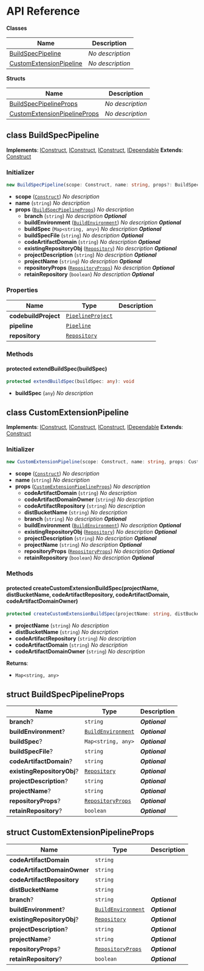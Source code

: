 # API Reference

**Classes**

Name|Description
----|-----------
[BuildSpecPipeline](#tts-cdk-build-pipelines-buildspecpipeline)|*No description*
[CustomExtensionPipeline](#tts-cdk-build-pipelines-customextensionpipeline)|*No description*


**Structs**

Name|Description
----|-----------
[BuildSpecPipelineProps](#tts-cdk-build-pipelines-buildspecpipelineprops)|*No description*
[CustomExtensionPipelineProps](#tts-cdk-build-pipelines-customextensionpipelineprops)|*No description*



## class BuildSpecPipeline  <a id="tts-cdk-build-pipelines-buildspecpipeline"></a>



__Implements__: [IConstruct](#constructs-iconstruct), [IConstruct](#aws-cdk-core-iconstruct), [IConstruct](#constructs-iconstruct), [IDependable](#aws-cdk-core-idependable)
__Extends__: [Construct](#aws-cdk-core-construct)

### Initializer




```ts
new BuildSpecPipeline(scope: Construct, name: string, props?: BuildSpecPipelineProps)
```

* **scope** (<code>[Construct](#aws-cdk-core-construct)</code>)  *No description*
* **name** (<code>string</code>)  *No description*
* **props** (<code>[BuildSpecPipelineProps](#tts-cdk-build-pipelines-buildspecpipelineprops)</code>)  *No description*
  * **branch** (<code>string</code>)  *No description* __*Optional*__
  * **buildEnvironment** (<code>[BuildEnvironment](#aws-cdk-aws-codebuild-buildenvironment)</code>)  *No description* __*Optional*__
  * **buildSpec** (<code>Map<string, any></code>)  *No description* __*Optional*__
  * **buildSpecFile** (<code>string</code>)  *No description* __*Optional*__
  * **codeArtifactDomain** (<code>string</code>)  *No description* __*Optional*__
  * **existingRepositoryObj** (<code>[Repository](#aws-cdk-aws-codecommit-repository)</code>)  *No description* __*Optional*__
  * **projectDescription** (<code>string</code>)  *No description* __*Optional*__
  * **projectName** (<code>string</code>)  *No description* __*Optional*__
  * **repositoryProps** (<code>[RepositoryProps](#aws-cdk-aws-codecommit-repositoryprops)</code>)  *No description* __*Optional*__
  * **retainRepository** (<code>boolean</code>)  *No description* __*Optional*__



### Properties


Name | Type | Description 
-----|------|-------------
**codebuildProject** | <code>[PipelineProject](#aws-cdk-aws-codebuild-pipelineproject)</code> | <span></span>
**pipeline** | <code>[Pipeline](#aws-cdk-aws-codepipeline-pipeline)</code> | <span></span>
**repository** | <code>[Repository](#aws-cdk-aws-codecommit-repository)</code> | <span></span>

### Methods


#### protected extendBuildSpec(buildSpec) <a id="tts-cdk-build-pipelines-buildspecpipeline-extendbuildspec"></a>



```ts
protected extendBuildSpec(buildSpec: any): void
```

* **buildSpec** (<code>any</code>)  *No description*






## class CustomExtensionPipeline  <a id="tts-cdk-build-pipelines-customextensionpipeline"></a>



__Implements__: [IConstruct](#constructs-iconstruct), [IConstruct](#aws-cdk-core-iconstruct), [IConstruct](#constructs-iconstruct), [IDependable](#aws-cdk-core-idependable)
__Extends__: [Construct](#aws-cdk-core-construct)

### Initializer




```ts
new CustomExtensionPipeline(scope: Construct, name: string, props: CustomExtensionPipelineProps)
```

* **scope** (<code>[Construct](#aws-cdk-core-construct)</code>)  *No description*
* **name** (<code>string</code>)  *No description*
* **props** (<code>[CustomExtensionPipelineProps](#tts-cdk-build-pipelines-customextensionpipelineprops)</code>)  *No description*
  * **codeArtifactDomain** (<code>string</code>)  *No description* 
  * **codeArtifactDomainOwner** (<code>string</code>)  *No description* 
  * **codeArtifactRepository** (<code>string</code>)  *No description* 
  * **distBucketName** (<code>string</code>)  *No description* 
  * **branch** (<code>string</code>)  *No description* __*Optional*__
  * **buildEnvironment** (<code>[BuildEnvironment](#aws-cdk-aws-codebuild-buildenvironment)</code>)  *No description* __*Optional*__
  * **existingRepositoryObj** (<code>[Repository](#aws-cdk-aws-codecommit-repository)</code>)  *No description* __*Optional*__
  * **projectDescription** (<code>string</code>)  *No description* __*Optional*__
  * **projectName** (<code>string</code>)  *No description* __*Optional*__
  * **repositoryProps** (<code>[RepositoryProps](#aws-cdk-aws-codecommit-repositoryprops)</code>)  *No description* __*Optional*__
  * **retainRepository** (<code>boolean</code>)  *No description* __*Optional*__


### Methods


#### protected createCustomExtensionBuildSpec(projectName, distBucketName, codeArtifactRepository, codeArtifactDomain, codeArtifactDomainOwner) <a id="tts-cdk-build-pipelines-customextensionpipeline-createcustomextensionbuildspec"></a>



```ts
protected createCustomExtensionBuildSpec(projectName: string, distBucketName: string, codeArtifactRepository: string, codeArtifactDomain: string, codeArtifactDomainOwner: string): Map<string, any>
```

* **projectName** (<code>string</code>)  *No description*
* **distBucketName** (<code>string</code>)  *No description*
* **codeArtifactRepository** (<code>string</code>)  *No description*
* **codeArtifactDomain** (<code>string</code>)  *No description*
* **codeArtifactDomainOwner** (<code>string</code>)  *No description*

__Returns__:
* <code>Map<string, any></code>



## struct BuildSpecPipelineProps  <a id="tts-cdk-build-pipelines-buildspecpipelineprops"></a>






Name | Type | Description 
-----|------|-------------
**branch**? | <code>string</code> | __*Optional*__
**buildEnvironment**? | <code>[BuildEnvironment](#aws-cdk-aws-codebuild-buildenvironment)</code> | __*Optional*__
**buildSpec**? | <code>Map<string, any></code> | __*Optional*__
**buildSpecFile**? | <code>string</code> | __*Optional*__
**codeArtifactDomain**? | <code>string</code> | __*Optional*__
**existingRepositoryObj**? | <code>[Repository](#aws-cdk-aws-codecommit-repository)</code> | __*Optional*__
**projectDescription**? | <code>string</code> | __*Optional*__
**projectName**? | <code>string</code> | __*Optional*__
**repositoryProps**? | <code>[RepositoryProps](#aws-cdk-aws-codecommit-repositoryprops)</code> | __*Optional*__
**retainRepository**? | <code>boolean</code> | __*Optional*__



## struct CustomExtensionPipelineProps  <a id="tts-cdk-build-pipelines-customextensionpipelineprops"></a>






Name | Type | Description 
-----|------|-------------
**codeArtifactDomain** | <code>string</code> | <span></span>
**codeArtifactDomainOwner** | <code>string</code> | <span></span>
**codeArtifactRepository** | <code>string</code> | <span></span>
**distBucketName** | <code>string</code> | <span></span>
**branch**? | <code>string</code> | __*Optional*__
**buildEnvironment**? | <code>[BuildEnvironment](#aws-cdk-aws-codebuild-buildenvironment)</code> | __*Optional*__
**existingRepositoryObj**? | <code>[Repository](#aws-cdk-aws-codecommit-repository)</code> | __*Optional*__
**projectDescription**? | <code>string</code> | __*Optional*__
**projectName**? | <code>string</code> | __*Optional*__
**repositoryProps**? | <code>[RepositoryProps](#aws-cdk-aws-codecommit-repositoryprops)</code> | __*Optional*__
**retainRepository**? | <code>boolean</code> | __*Optional*__



